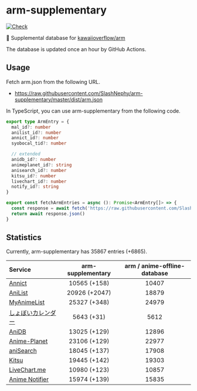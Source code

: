 # arm-supplementary

[![Check](https://github.com/SlashNephy/arm-supplementary/actions/workflows/check-node.yml/badge.svg)](https://github.com/SlashNephy/arm-supplementary/actions/workflows/check-node.yml)

💊 Supplemental database for [kawaiioverflow/arm](https://github.com/kawaiioverflow/arm)

The database is updated once an hour by GitHub Actions.

## Usage

Fetch arm.json from the following URL.

- https://raw.githubusercontent.com/SlashNephy/arm-supplementary/master/dist/arm.json

In TypeScript, you can use arm-supplementary from the following code.

```TypeScript
export type ArmEntry = {
  mal_id?: number
  anilist_id?: number
  annict_id?: number
  syobocal_tid?: number

  // extended
  anidb_id?: number
  animeplanet_id?: string
  anisearch_id?: number
  kitsu_id?: number
  livechart_id?: number
  notify_id?: string
}

export const fetchArmEntries = async (): Promise<ArmEntry[]> => {
  const response = await fetch('https://raw.githubusercontent.com/SlashNephy/arm-supplementary/master/dist/arm.json')
  return await response.json()
}
```

## Statistics

Currently, arm-supplementary has 35867 entries (+6865).

| Service                                     | arm-supplementary | arm / anime-offline-database |
| :------------------------------------------ | :---------------: | :--------------------------: |
| [Annict](https://annict.com)                |   10565 (+158)    |            10407             |
| [AniList](https://anilist.co)               |   20926 (+2047)   |            18879             |
| [MyAnimeList](https://myanimelist.net)      |   25327 (+348)    |            24979             |
| [しょぼいカレンダー](https://cal.syoboi.jp) |    5643 (+31)     |             5612             |
| [AniDB](https://anidb.net)                  |   13025 (+129)    |            12896             |
| [Anime-Planet](https://anime-planet.com)    |   23106 (+129)    |            22977             |
| [aniSearch](https://anisearch.com)          |   18045 (+137)    |            17908             |
| [Kitsu](https://kitsu.io)                   |   19445 (+142)    |            19303             |
| [LiveChart.me](https://livechart.me)        |   10980 (+123)    |            10857             |
| [Anime Notifier](https://notify.moe)        |   15974 (+139)    |            15835             |
